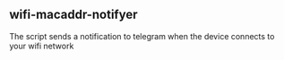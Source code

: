 ## wifi-macaddr-notifyer
The script sends a notification to telegram when the device connects to your wifi network
